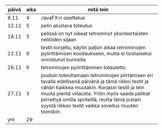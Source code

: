 | päivä | aika | mitä tein               |
| ----- | ---- | ----------------------- |
| 8.11  | 4    | JavaFX:n opettelua      |
| 12.11 | 5    | pelin alustava toteutus |
| 18.11 | 5    | pelissä on nyt oikeat tetrominot yksinkertaisten neliöiden sijaan |
| 22.11 | 6    | testit korjattu, käytin paljon aikaa tetrominojen pyörittämisen koodaukseen, mutta ei toistaiseksi onnistunut kunnolla |
| 26.11 | 6    | tetrominojen pyörittäminen toteutettu |
| 27.11 | 3    | jouduin toteuttamaan tetrominojen piirtämisen eri tavalla edellisenä päivänä ja tämä rikkoi testit ja vähän kaikkea muutakin. Korjasin testit ja tein muuta pientä viilausta. Yritin myös saada palikat piirrettyä omilla spriteillä, mutta tämä jostain syystä rikkoo testit vaikka sovellus muuten toimiikin. | 
| yht   | 29   |
